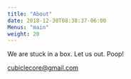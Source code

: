 ```yaml
---
title: "About"
date: 2018-12-30T08:38:37-06:00
Menus: "main"
weight: 20
---
```


We are stuck in a box. Let us out. Poop!

cubiclecore@gmail.com